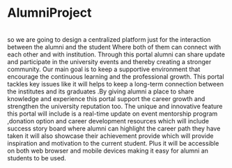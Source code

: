 # AlumniProject
<br>
so we are going to design a centralized platform just for the interaction 
between the alumni and the student Where both of them can connect with 
each other and with institution. 
Through this portal alumni can share update and participate in the university 
events and thereby creating a stronger community. 
Our main goal is to keep a supportive environment that encourage the 
continuous learning and the professional growth. 
This portal tackles key issues like it will helps to keep a long-term connection 
between the institutes and its graduates .By giving alumni  a place to share 
knowledge and experience this portal support the career growth and 
strengthen the university reputation too. 
The unique and innovative feature this portal will include is a real-time 
update on event mentorship program ,donation option and career 
development resources which will include success story board where alumni 
can highlight the career path they have taken it will also showcase their 
achievement provide which will provide inspiration and motivation to the 
current student. 
Plus it will be accessible on both web browser and mobile devices making it 
easy for alumni an students to be used.